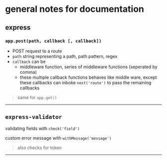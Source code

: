 # general notes for documentation

## express

### `app.post(path, callback [, callback])`

- POST request to a route
- `path` string representing a path, path pattern, regex
- `callback` can be
  - middleware function, series of middleware functions (seperated by comma)
  - these multiple callback functions behaves like middle ware, except these callbacks can inboke `next('route')` to pass the remaining callbacks

> same for `app.get()`

---

## `express-validator`

validating fields with `check('field')`

custom error message with `withMessage('message')`

> also checks for token

---
